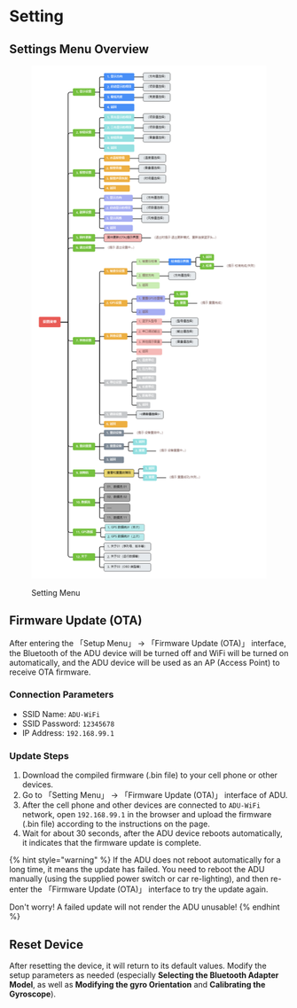 # Setting

## Settings Menu Overview

<figure><img src=".gitbook/assets/Setting Menu.png" alt=""><figcaption><p>Setting Menu</p></figcaption></figure>

## Firmware Update (OTA)

After entering the 「Setup Menu」 → 「Firmware Update (OTA)」 interface, the Bluetooth of the ADU device will be turned off and WiFi will be turned on automatically, and the ADU device will be used as an AP (Access Point) to receive OTA firmware.

### Connection Parameters

* SSID Name: `ADU-WiFi`
* SSID Password: `12345678`
* IP Address: `192.168.99.1`

### Update Steps

1. Download the compiled firmware (.bin file) to your cell phone or other devices.
2. Go to 「Setting Menu」 → 「Firmware Update (OTA)」 interface of ADU.
3. After the cell phone and other devices are connected to `ADU-WiFi` network, open `192.168.99.1` in the browser and upload the firmware (.bin file) according to the instructions on the page.
4. Wait for about 30 seconds, after the ADU device reboots automatically, it indicates that the firmware update is complete.

{% hint style="warning" %}
If the ADU does not reboot automatically for a long time, it means the update has failed. You need to reboot the ADU manually (using the supplied power switch or car re-lighting), and then re-enter the 「Firmware Update (OTA)」 interface to try the update again.

Don't worry! A failed update will not render the ADU unusable!
{% endhint %}

## Reset Device

After resetting the device, it will return to its default values. Modify the setup parameters as needed (especially **Selecting the Bluetooth Adapter Model**, as well as **Modifying the gyro Orientation** and **Calibrating the Gyroscope**).
